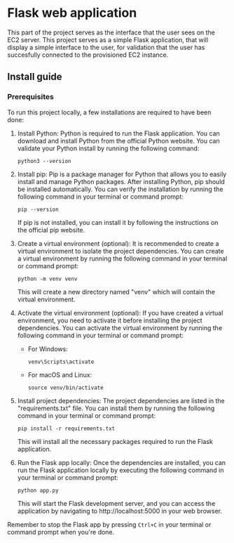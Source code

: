 # Flask web application

This part of the project serves as the interface that the user sees on the EC2 server. This project serves as a simple Flask application, that will display a simple interface to the user, for validation that the user has succesfully connected to the provisioned EC2 instance.

## Install guide

### Prerequisites

To run this project locally, a few installations are required to have been done:

1. Install Python: Python is required to run the Flask application. You can download and install Python from the official Python website. You can validate your Python install by running the following command:

   ```
   python3 --version
   ```

2. Install pip: Pip is a package manager for Python that allows you to easily install and manage Python packages. After installing Python, pip should be installed automatically. You can verify the installation by running the following command in your terminal or command prompt:

   ```
   pip --version
   ```

   If pip is not installed, you can install it by following the instructions on the official pip website.

3. Create a virtual environment (optional): It is recommended to create a virtual environment to isolate the project dependencies. You can create a virtual environment by running the following command in your terminal or command prompt:

   ```
   python -m venv venv
   ```

   This will create a new directory named "venv" which will contain the virtual environment.

4. Activate the virtual environment (optional): If you have created a virtual environment, you need to activate it before installing the project dependencies. You can activate the virtual environment by running the following command in your terminal or command prompt:

   - For Windows:

     ```
     venv\Scripts\activate
     ```

   - For macOS and Linux:

     ```
     source venv/bin/activate
     ```

5. Install project dependencies: The project dependencies are listed in the "requirements.txt" file. You can install them by running the following command in your terminal or command prompt:

   ```
   pip install -r requirements.txt
   ```

   This will install all the necessary packages required to run the Flask application.

6. Run the Flask app locally: Once the dependencies are installed, you can run the Flask application locally by executing the following command in your terminal or command prompt:

   ```
   python app.py
   ```

   This will start the Flask development server, and you can access the application by navigating to http://localhost:5000 in your web browser.

Remember to stop the Flask app by pressing `Ctrl+C` in your terminal or command prompt when you're done.

